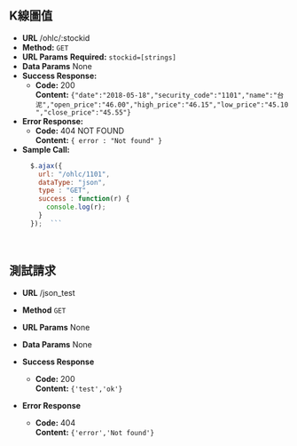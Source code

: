 **K線圖值**
----

* **URL**
	/ohlc/:stockid
* **Method:**
	`GET`
* **URL Params**
	**Required:**
	`stockid=[strings]`
* **Data Params**
	None
* **Success Response:**
	* **Code:** 200 <br />
		**Content:** `{"date":"2018-05-18","security_code":"1101","name":"台       泥","open_price":"46.00","high_price":"46.15","low_price":"45.10","close_price":"45.55"}`
* **Error Response:**
	* **Code:** 404 NOT FOUND <br />
		**Content:** `{ error : "Not found" }`
* **Sample Call:**
  ```javascript
    $.ajax({
      url: "/ohlc/1101",
      dataType: "json",
      type : "GET",
      success : function(r) {
        console.log(r);
      }
    });  ```
<br />

**測試請求**
----

* **URL**
	/json_test
* **Method**
	`GET`
* **URL Params**
	None
* **Data Params**
	None
* **Success Response**
	* **Code:** 200 <br/>
		**Content:** `{'test','ok'}`

* **Error Response**
	* **Code:** 404 <br/>
		**Content:** `{'error','Not found'}`
